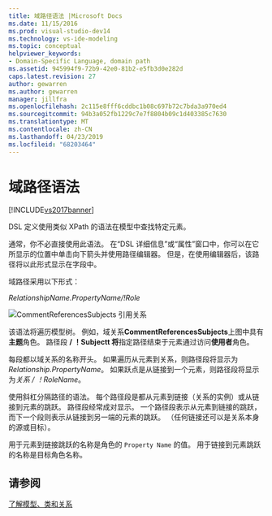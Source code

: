 ```yaml
---
title: 域路径语法 |Microsoft Docs
ms.date: 11/15/2016
ms.prod: visual-studio-dev14
ms.technology: vs-ide-modeling
ms.topic: conceptual
helpviewer_keywords:
- Domain-Specific Language, domain path
ms.assetid: 945994f9-72b9-42e0-81b2-e5fb3d0e282d
caps.latest.revision: 27
author: gewarren
ms.author: gewarren
manager: jillfra
ms.openlocfilehash: 2c115e8fff6cddbc1b08c697b72c7bda3a970ed4
ms.sourcegitcommit: 94b3a052fb1229c7e7f8804b09c1d403385c7630
ms.translationtype: MT
ms.contentlocale: zh-CN
ms.lasthandoff: 04/23/2019
ms.locfileid: "68203464"
---
```

# <a name="domain-path-syntax"></a>域路径语法
[!INCLUDE[vs2017banner](../includes/vs2017banner.md)]

DSL 定义使用类似 XPath 的语法在模型中查找特定元素。  
  
 通常，你不必直接使用此语法。 在“DSL 详细信息”或“属性”窗口中，你可以在它所显示的位置中单击向下箭头并使用路径编辑器。 但是，在使用编辑器后，该路径将以此形式显示在字段中。  
  
 域路径采用以下形式：  
  
 *RelationshipName.PropertyName/!Role*  
  
 ![CommentReferencesSubjects 引用关系](../modeling/media/dsl-reference.png "dsl_reference")  
  
 该语法将遍历模型树。 例如，域关系**CommentReferencesSubjects**上图中具有**主题**角色。 路径段 **/ ！Subjectt 将**指定路径结束于元素通过访问**使用者**角色。  
  
 每段都以域关系的名称开头。 如果遍历从元素到关系，则路径段将显示为*Relationship.PropertyName*。 如果跃点是从链接到一个元素，则路径段将显示为*关系 / ！RoleName*。  
  
 使用斜杠分隔路径的语法。 每个路径段是都从元素到链接（关系的实例）或从链接到元素的跳跃。 路径段经常成对显示。 一个路径段表示从元素到链接的跳跃，而下一个段则表示从链接到另一端的元素的跳跃。 （任何链接还可以是关系本身的源或目标）。  
  
 用于元素到链接跳跃的名称是角色的 `Property Name` 的值。 用于链接到元素跳跃的名称是目标角色名称。  
  
## <a name="see-also"></a>请参阅  
 [了解模型、类和关系](../modeling/understanding-models-classes-and-relationships.md)
